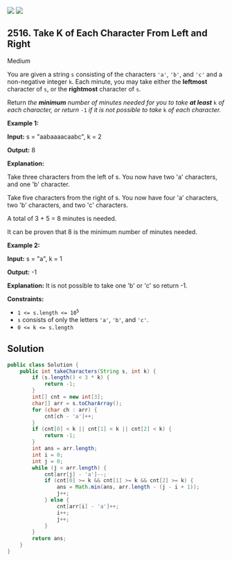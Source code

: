 [![](https://img.shields.io/github/stars/javadev/LeetCode-in-Java?label=Stars&style=flat-square)](https://github.com/javadev/LeetCode-in-Java)
[![](https://img.shields.io/github/forks/javadev/LeetCode-in-Java?label=Fork%20me%20on%20GitHub%20&style=flat-square)](https://github.com/javadev/LeetCode-in-Java/fork)

## 2516\. Take K of Each Character From Left and Right

Medium

You are given a string `s` consisting of the characters `'a'`, `'b'`, and `'c'` and a non-negative integer `k`. Each minute, you may take either the **leftmost** character of `s`, or the **rightmost** character of `s`.

Return _the **minimum** number of minutes needed for you to take **at least**_ `k` _of each character, or return_ `-1` _if it is not possible to take_ `k` _of each character._

**Example 1:**

**Input:** s = "aabaaaacaabc", k = 2

**Output:** 8

**Explanation:**

Take three characters from the left of s. You now have two 'a' characters, and one 'b' character.

Take five characters from the right of s. You now have four 'a' characters, two 'b' characters, and two 'c' characters.

A total of 3 + 5 = 8 minutes is needed.

It can be proven that 8 is the minimum number of minutes needed. 

**Example 2:**

**Input:** s = "a", k = 1

**Output:** -1

**Explanation:** It is not possible to take one 'b' or 'c' so return -1. 

**Constraints:**

*   <code>1 <= s.length <= 10<sup>5</sup></code>
*   `s` consists of only the letters `'a'`, `'b'`, and `'c'`.
*   `0 <= k <= s.length`

## Solution

```java
public class Solution {
    public int takeCharacters(String s, int k) {
        if (s.length() < 3 * k) {
            return -1;
        }
        int[] cnt = new int[3];
        char[] arr = s.toCharArray();
        for (char ch : arr) {
            cnt[ch - 'a']++;
        }
        if (cnt[0] < k || cnt[1] < k || cnt[2] < k) {
            return -1;
        }
        int ans = arr.length;
        int i = 0;
        int j = 0;
        while (j < arr.length) {
            cnt[arr[j] - 'a']--;
            if (cnt[0] >= k && cnt[1] >= k && cnt[2] >= k) {
                ans = Math.min(ans, arr.length - (j - i + 1));
                j++;
            } else {
                cnt[arr[i] - 'a']++;
                i++;
                j++;
            }
        }
        return ans;
    }
}
```
